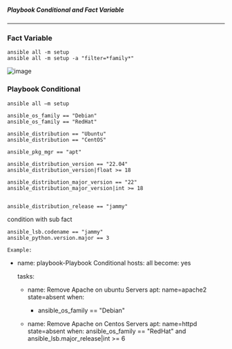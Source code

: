 #####  Playbook Conditional and Fact Variable 
-----------------------------
### Fact Variable
```
ansible all -m setup
ansible all -m setup -a "filter=*family*"
```
![image](https://github.com/rezaabedi1365/Devops/assets/117336743/2d21fed6-cf60-4385-b4ae-0c3950af4b5f)

### Playbook Conditional
```
ansible all –m setup
```
```
ansible_os_family == "Debian"
ansible_os_family == "RedHat"

ansible_distribution == "Ubuntu"
ansible_distribution == "CentOS"

ansible_pkg_mgr == "apt"

ansible_distribution_version == "22.04"
ansible_distribution_version|float >= 18

ansible_distribution_major_version == "22"
ansible_distribution_major_version|int >= 18
 

ansible_distribution_release == "jammy"
```
condition with sub fact
```
ansible_lsb.codename == "jammy"
ansible_python.version.major == 3
```

```
Example:
```
- name: playbook-Playbook Conditional
  hosts: all
  become: yes

  tasks:
    - name: Remove Apache on ubuntu Servers
      apt: name=apache2 state=absent
      when:
        - ansible_os_family == "Debian"

     - name: Remove Apache on Centos Servers
       apt: name=httpd state=absent
       when: ansible_os_family == "RedHat" and ansible_lsb.major_release|int >= 6
```
